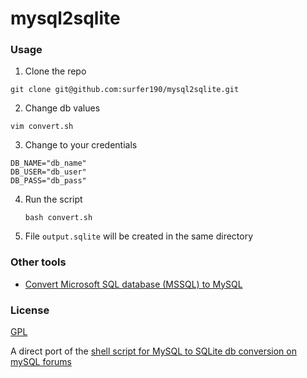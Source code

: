 # mysql2sqlite

### Usage

1. Clone the repo

  `git clone git@github.com:surfer190/mysql2sqlite.git`

2. Change db values

  `vim convert.sh`

3. Change to your credentials

  ```
  DB_NAME="db_name"
  DB_USER="db_user"
  DB_PASS="db_pass"
  ```

4. Run the script

    `bash convert.sh`

5. File `output.sqlite` will be created in the same directory

### Other tools

* [Convert Microsoft SQL database (MSSQL) to MySQL](https://github.com/matriphe/mssql2mysql)


### License

[GPL](http://www.gnu.org/licenses/gpl-3.0.en.html)

A direct port of the [shell script for MySQL to SQLite db conversion on mySQL forums](http://forums.mysql.com/read.php?145,68269,92627)
